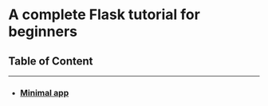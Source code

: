 # A complete Flask tutorial for beginners

## Table of Content
<hr>

* ### [Minimal app](/minimal_app)





